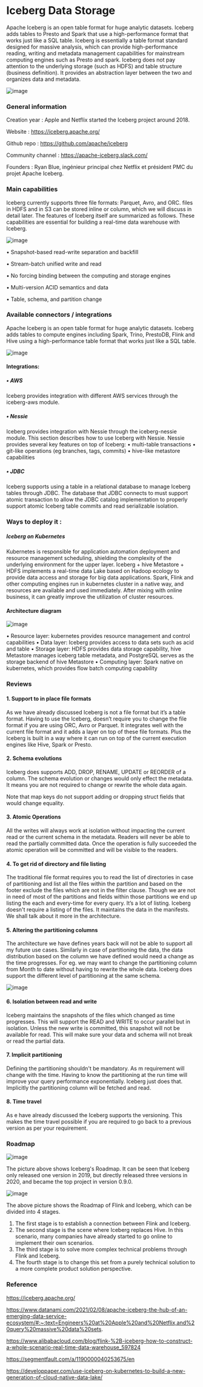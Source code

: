 # Iceberg Data Storage

Apache Iceberg is an open table format for huge analytic datasets. Iceberg adds tables to Presto and Spark that use a high-performance format that works just like a SQL table.
Iceberg is essentially a table format standard designed for massive analysis, which can provide high-performance reading, writing and metadata management capabilities for mainstream computing engines such as Presto and spark. Iceberg does not pay attention to the underlying storage (such as HDFS) and table structure (business definition). It provides an abstraction layer between the two and organizes data and metadata. 



![image](https://user-images.githubusercontent.com/95130613/153721376-48c5228d-41e9-4561-8a8f-13fd2729c999.png)


### General information

Creation year : Apple and Netflix started the Iceberg project around 2018.

Website : https://iceberg.apache.org/

Github repo : https://github.com/apache/iceberg

Community channel : https://apache-iceberg.slack.com/

Founders : Ryan Blue, ingénieur principal chez Netflix et président PMC du projet Apache Iceberg.
  

### Main capabilities  

Iceberg currently supports three file formats: Parquet, Avro, and ORC. files in HDFS and in S3 can be stored inline or column, which we will discuss in detail later. The features of Iceberg itself are summarized as follows. These capabilities are essential for building a real-time data warehouse with Iceberg.


![image](https://user-images.githubusercontent.com/95130613/153721472-40c469e4-69d6-4663-ba22-46421fd938cb.png)


•	Snapshot-based read-write separation and backfill

•	Stream-batch unified write and read

•	No forcing binding between the computing and storage engines

•	Multi-version ACID semantics and data

•	Table, schema, and partition change


### Available connectors / integrations  

Apache Iceberg is an open table format for huge analytic datasets. Iceberg adds tables to compute engines including Spark, Trino, PrestoDB, Flink and Hive using a high-performance table format that works just like a SQL table.


![image](https://user-images.githubusercontent.com/95130613/153721609-90188b35-22d3-4809-929c-e0db2955360e.png)


 #### Integrations:
 
 ##### •	AWS
 
 Iceberg provides integration with different AWS services through the iceberg-aws module. 
 
 ##### •	Nessie
 
Iceberg provides integration with Nessie through the iceberg-nessie module. This section describes how to use Iceberg with Nessie. Nessie provides several key features on top of Iceberg:
•	multi-table transactions
•	git-like operations (eg branches, tags, commits)
•	hive-like metastore capabilities

 ##### •	JDBC
 
 Iceberg supports using a table in a relational database to manage Iceberg tables through JDBC. The database that JDBC connects to must support atomic transaction to allow the JDBC catalog implementation to properly support atomic Iceberg table commits and read serializable isolation.
 
### Ways to deploy it :

##### Iceberg on Kubernetes

Kubernetes is responsible for application automation deployment and resource management scheduling, shielding the complexity of the underlying environment for the upper layer. Iceberg + hive Metastore + HDFS implements a real-time data Lake based on Hadoop ecology to provide data access and storage for big data applications. Spark, Flink and other computing engines run in kubernetes cluster in a native way, and resources are available and used immediately. After mixing with online business, it can greatly improve the utilization of cluster resources.

#### Architecture diagram

![image](https://user-images.githubusercontent.com/95130613/153721780-fbf7d57e-b71c-4d3c-912b-560239e2ed4f.png)


•	Resource layer: kubernetes provides resource management and control capabilities
•	Data layer: Iceberg provides access to data sets such as acid and table
•	Storage layer: HDFS provides data storage capability, hive Metastore manages iceberg table metadata, and PostgreSQL serves as the storage backend of hive Metastore
•	Computing layer: Spark native on kubernetes, which provides flow batch computing capability


### Reviews

#### 1.	Support to in place file formats

As we have already discussed Iceberg is not a file format but it’s a table format.
Having to use the Iceberg, doesn’t require you to change the file format if you are using ORC, Avro or Parquet.
It integrates well with the current file format and it adds a layer on top of these file formats.
Plus the Iceberg is built in a way where it can run on top of the current execution engines like Hive, Spark or Presto.

#### 2.	Schema evolutions

Iceberg does supports ADD, DROP, RENAME, UPDATE or REORDER of a column.
The schema evolution or changes would only effect the metadata. It means you are not required to change or rewrite the whole data again.

Note that map keys do not support adding or dropping struct fields that would change equality.

#### 3.	Atomic Operations

All the writes will always work at isolation without impacting the current read or the current schema in the metadata.
Readers will never be able to read the partially committed data.
Once the operation is fully succeeded the atomic operation will be committed and will be visible to the readers.

#### 4.	To get rid of directory and file listing

The traditional file format requires you to read the list of directories in case of partitioning and list all the files within the partition and based on the footer exclude the files which are not in the filter clause.
Though we are not in need of most of the partitions and fields within those partitions we end up listing the each and every-time for every query.
It’s a lot of listing.
Iceberg doesn't require a listing of the files. It maintains the data in the manifests.
We shall talk about it more in the architecture.

#### 5.	Altering the partitioning columns

The architecture we have defines years back will not be able to support all my future use cases.
Similarly in case of partitioning the data, the data distribution based on the column we have defined would need a change as the time progresses.
For eg. we may want to change the partitioning column from Month to date without having to rewrite the whole data.
Iceberg does support the different level of partitioning at the same schema.
  
 
 ![image](https://user-images.githubusercontent.com/95130613/153721877-a731c8f8-e5c1-4f5c-a23e-f4accdffab93.png)

#### 6.	Isolation between read and write

Iceberg maintains the snapshots of the files which changed as time progresses. This will support the READ and WRITE to occur parallel but in isolation.
Unless the new write is committed, this snapshot will not be available for read.
This will make sure your data and schema will not break or read the partial data.

#### 7.	Implicit partitioning

Defining the partitioning shouldn't be mandatory. As m requirement will change with the time. Having to know the partitioning at the run time will improve your query performance exponentially.
Iceberg just does that. Implicitly the partitioning column will be fetched and read.

#### 8.	Time travel

As e have already discussed the Iceberg supports the versioning. This makes the time travel possible if you are required to go back to a previous version as per your requirement.


### Roadmap



![image](https://user-images.githubusercontent.com/95130613/153721912-63f9e028-774f-48e8-80c3-0f9963556902.png)


The picture above shows Iceberg's Roadmap. It can be seen that Iceberg only released one version in 2019, but directly released three versions in 2020, and became the top project in version 0.9.0.


![image](https://user-images.githubusercontent.com/95130613/153721931-65f0a5ba-fb48-4f8e-a134-ab99148de137.png)

The above picture shows the Roadmap of Flink and Iceberg, which can be divided into 4 stages.

1)	The first stage is to establish a connection between Flink and Iceberg.
2)	The second stage is the scene where Iceberg replaces Hive. In this scenario, many companies have already started to go online to implement their own scenarios.
3)	The third stage is to solve more complex technical problems through Flink and Iceberg.
4)	The fourth stage is to change this set from a purely technical solution to a more complete product solution perspective.

### Reference

https://iceberg.apache.org/

https://www.datanami.com/2021/02/08/apache-iceberg-the-hub-of-an-emerging-data-service-ecosystem/#:~:text=Engineers%20at%20Apple%20and%20Netflix,and%20query%20massive%20data%20sets.

https://www.alibabacloud.com/blog/flink-%2B-iceberg-how-to-construct-a-whole-scenario-real-time-data-warehouse_597824

https://segmentfault.com/a/1190000040253675/en

 https://developpaper.com/use-iceberg-on-kubernetes-to-build-a-new-generation-of-cloud-native-data-lake/

